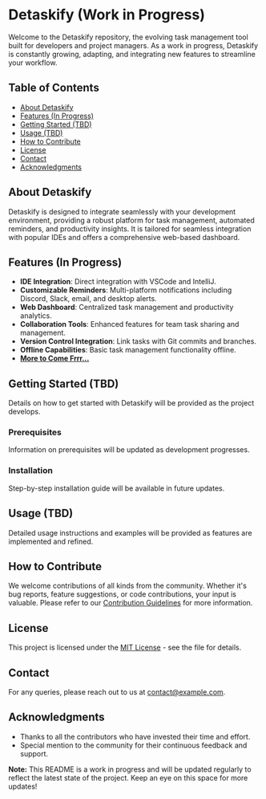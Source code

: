 # Detaskify (Work in Progress)

Welcome to the Detaskify repository, the evolving task management tool built for developers and project managers. As a work in progress, Detaskify is constantly growing, adapting, and integrating new features to streamline your workflow.

## Table of Contents
- [About Detaskify](#about-detaskify)
- [Features (In Progress)](#features-in-progress)
- [Getting Started (TBD)](#getting-started-tbd)
- [Usage (TBD)](#usage-tbd)
- [How to Contribute](#how-to-contribute)
- [License](#license)
- [Contact](#contact)
- [Acknowledgments](#acknowledgments)

## About Detaskify
Detaskify is designed to integrate seamlessly with your development environment, providing a robust platform for task management, automated reminders, and productivity insights. It is tailored for seamless integration with popular IDEs and offers a comprehensive web-based dashboard.

## Features (In Progress)
- **IDE Integration**: Direct integration with VSCode and IntelliJ.
- **Customizable Reminders**: Multi-platform notifications including Discord, Slack, email, and desktop alerts.
- **Web Dashboard**: Centralized task management and productivity analytics.
- **Collaboration Tools**: Enhanced features for team task sharing and management.
- **Version Control Integration**: Link tasks with Git commits and branches.
- **Offline Capabilities**: Basic task management functionality offline.
- **[More to Come Frrr...](#)**

## Getting Started (TBD)
Details on how to get started with Detaskify will be provided as the project develops.

### Prerequisites
Information on prerequisites will be updated as development progresses.

### Installation
Step-by-step installation guide will be available in future updates.

## Usage (TBD)
Detailed usage instructions and examples will be provided as features are implemented and refined.

## How to Contribute
We welcome contributions of all kinds from the community. Whether it's bug reports, feature suggestions, or code contributions, your input is valuable. Please refer to our [Contribution Guidelines](CONTRIBUTING.md) for more information.

## License
This project is licensed under the [MIT License](LICENSE) - see the file for details.

## Contact
For any queries, please reach out to us at [contact@example.com](mailto:ukejegoodness599@gmail.com).

## Acknowledgments
- Thanks to all the contributors who have invested their time and effort.
- Special mention to the community for their continuous feedback and support.

**Note:** This README is a work in progress and will be updated regularly to reflect the latest state of the project. Keep an eye on this space for more updates!